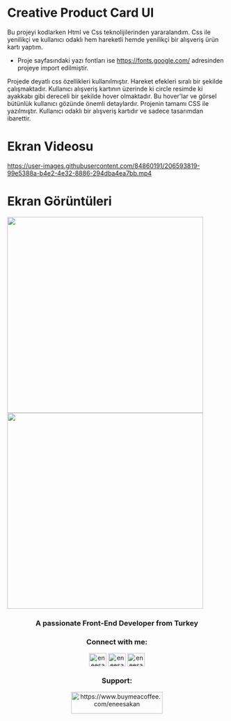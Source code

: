 # Creative Product Card UI

Bu projeyi kodlarken Html ve Css teknolijilerinden yararalandım. Css ile yenilikçi ve kullanıcı odaklı hem hareketli hemde yenilikçi bir alışveriş ürün kartı yaptım.

- Proje sayfasındaki yazı fontları ise https://fonts.google.com/ adresinden projeye import edilmiştir.

Projede deyatlı css özellikleri kullanılmıştır. Hareket efekleri sıralı bir şekilde çalışmaktadır. Kullanıcı alışveriş kartının üzerinde ki circle resimde ki ayakkabı gibi dereceli bir şekilde hover olmaktadır. Bu hover'lar ve görsel bütünlük kullanıcı gözünde önemli detaylardır. Projenin tamamı CSS ile yazılmıştır. Kullanıcı odaklı bir alışveriş kartıdır ve sadece tasarımdan ibarettir. 

# Ekran Videosu

https://user-images.githubusercontent.com/84860191/206593819-99e5388a-b4e2-4e32-8886-294dba4ea7bb.mp4

# Ekran Görüntüleri

<p float="center">
  <img src="https://user-images.githubusercontent.com/84860191/206594249-9c82fa44-3b32-4d39-8224-a3d7f0bbf818.png" width="450" />
  <img src="https://user-images.githubusercontent.com/84860191/206594270-6793aa09-38a5-43eb-8b94-ac1b52cc3130.png" width="450" />
</p>

<h3 align="center">A passionate Front-End Developer from Turkey</h3>

<h3 align="center">Connect with me:</h3>
<p align="center">
<a href="https://twitter.com/eneesakan" target="blank"><img align="center" src="https://raw.githubusercontent.com/rahuldkjain/github-profile-readme-generator/master/src/images/icons/Social/twitter.svg" alt="eneesakan" height="30" width="40" /></a>
<a href="https://linkedin.com/in/eneesakan" target="blank"><img align="center" src="https://raw.githubusercontent.com/rahuldkjain/github-profile-readme-generator/master/src/images/icons/Social/linked-in-alt.svg" alt="eneesakan" height="30" width="40" /></a>
<a href="https://instagram.com/eneesakan" target="blank"><img align="center" src="https://raw.githubusercontent.com/rahuldkjain/github-profile-readme-generator/master/src/images/icons/Social/instagram.svg" alt="eneesakan" height="30" width="40" /></a>
</p>

<h3 align="center">Support:</h3>
<p align="center"><a href="https://www.buymeacoffee.com/eneesakan"> <img src="https://cdn.buymeacoffee.com/buttons/v2/default-yellow.png" height="50" width="210" alt="https://www.buymeacoffee.com/eneesakan"/></a></p>
